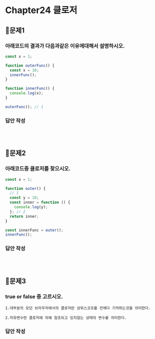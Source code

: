 # Chapter24 클로저

## 📌문제1

### 아래코드의 결과가 다음과같은 이유에대해서 설명하시오.

```js
const x = 1;

function outerFunc() {
  const x = 10;
  innerFunc();
}

function innerFunc() {
  console.log(x);
}

outerFunc(); // 1
```

### 답안 작성

```

```

<br>

## 📌문제2

### 아래코드중 클로저를 찾으시오.

```js
const x = 1;

function outer() {
  // 1
  const y = 10;
  const inner = function () {
    console.log(y);
  }; // 2
  return inner;
}

const innerFunc = outer();
innerFunc();
```

### 답안 작성

```

```

<br>

## 📌문제3

### true or false 중 고르시오.

```
1.대부분의 모던 브라우저에서의 클로저란 상위스코프를 전체다 기억하는것을 의미한다.

2.자유변수란 클로저에 의해 참조되고 있지않는 상태의 변수를 의미한다.
```

### 답안 작성

```

```

<br>
